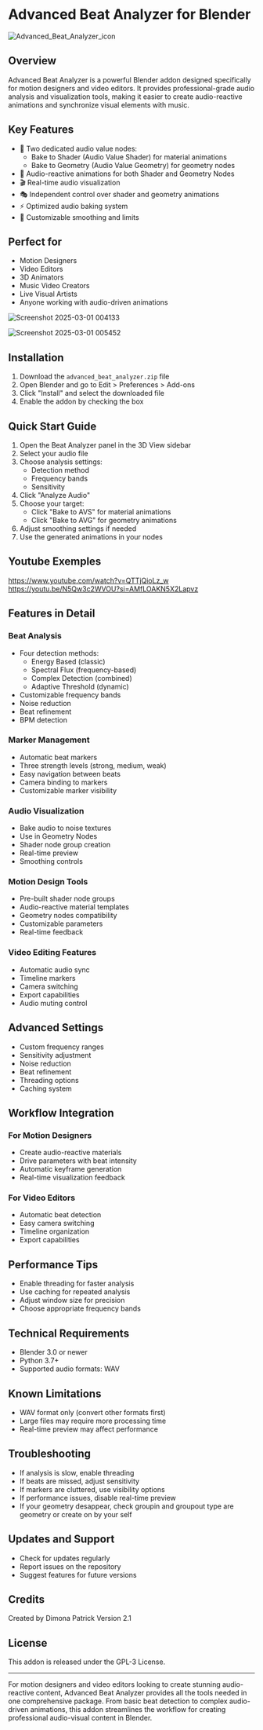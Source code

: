 # Advanced Beat Analyzer for Blender

![Advanced_Beat_Analyzer_icon](https://github.com/user-attachments/assets/4c519785-a6f6-44f7-8e22-ab5a02f65d74)

## Overview
Advanced Beat Analyzer is a powerful Blender addon designed specifically for motion designers and video editors. It provides professional-grade audio analysis and visualization tools, making it easier to create audio-reactive animations and synchronize visual elements with music.


## Key Features
- 🎵 Two dedicated audio value nodes:
  - Bake to Shader (Audio Value Shader) for material animations
  - Bake to Geometry (Audio Value Geometry) for geometry nodes
- 🎨 Audio-reactive animations for both Shader and Geometry Nodes
- 🎬 Real-time audio visualization
- 🎭 Independent control over shader and geometry animations
- ⚡ Optimized audio baking system
- 🔧 Customizable smoothing and limits

## Perfect for
- Motion Designers
- Video Editors
- 3D Animators
- Music Video Creators
- Live Visual Artists
- Anyone working with audio-driven animations
  
![Screenshot 2025-03-01 004133](https://github.com/user-attachments/assets/2d7117a8-becc-444f-8de6-68b5a58f2a76)

![Screenshot 2025-03-01 005452](https://github.com/user-attachments/assets/723758ed-f2c9-4dec-807e-94ab0dc53b2b)

## Installation
1. Download the `advanced_beat_analyzer.zip` file
2. Open Blender and go to Edit > Preferences > Add-ons
3. Click "Install" and select the downloaded file
4. Enable the addon by checking the box

## Quick Start Guide
1. Open the Beat Analyzer panel in the 3D View sidebar
2. Select your audio file
3. Choose analysis settings:
   - Detection method
   - Frequency bands
   - Sensitivity
4. Click "Analyze Audio"
5. Choose your target:
   - Click "Bake to AVS" for material animations
   - Click "Bake to AVG" for geometry animations
6. Adjust smoothing settings if needed
7. Use the generated animations in your nodes

## Youtube Exemples
https://www.youtube.com/watch?v=QTTjQioLz_w
https://youtu.be/N5Qw3c2WVOU?si=AMfLOAKN5X2Lapvz

## Features in Detail

### Beat Analysis
- Four detection methods:
  - Energy Based (classic)
  - Spectral Flux (frequency-based)
  - Complex Detection (combined)
  - Adaptive Threshold (dynamic)
- Customizable frequency bands
- Noise reduction
- Beat refinement
- BPM detection

### Marker Management
- Automatic beat markers
- Three strength levels (strong, medium, weak)
- Easy navigation between beats
- Camera binding to markers
- Customizable marker visibility

### Audio Visualization
- Bake audio to noise textures
- Use in Geometry Nodes
- Shader node group creation
- Real-time preview
- Smoothing controls

### Motion Design Tools
- Pre-built shader node groups
- Audio-reactive material templates
- Geometry nodes compatibility
- Customizable parameters
- Real-time feedback

### Video Editing Features
- Automatic audio sync
- Timeline markers
- Camera switching
- Export capabilities
- Audio muting control

## Advanced Settings
- Custom frequency ranges
- Sensitivity adjustment
- Noise reduction
- Beat refinement
- Threading options
- Caching system

## Workflow Integration
### For Motion Designers
- Create audio-reactive materials
- Drive parameters with beat intensity
- Automatic keyframe generation
- Real-time visualization feedback

### For Video Editors
- Automatic beat detection
- Easy camera switching
- Timeline organization
- Export capabilities

## Performance Tips
- Enable threading for faster analysis
- Use caching for repeated analysis
- Adjust window size for precision
- Choose appropriate frequency bands

## Technical Requirements
- Blender 3.0 or newer
- Python 3.7+
- Supported audio formats: WAV

## Known Limitations
- WAV format only (convert other formats first)
- Large files may require more processing time
- Real-time preview may affect performance

## Troubleshooting
- If analysis is slow, enable threading
- If beats are missed, adjust sensitivity
- If markers are cluttered, use visibility options
- If performance issues, disable real-time preview
- If your geometry desappear, check groupin and groupout type are geometry or create on by your self

## Updates and Support
- Check for updates regularly
- Report issues on the repository
- Suggest features for future versions

## Credits
Created by Dimona Patrick
Version 2.1

## License
This addon is released under the GPL-3 License.

---

For motion designers and video editors looking to create stunning audio-reactive content, Advanced Beat Analyzer provides all the tools needed in one comprehensive package. From basic beat detection to complex audio-driven animations, this addon streamlines the workflow for creating professional audio-visual content in Blender.

